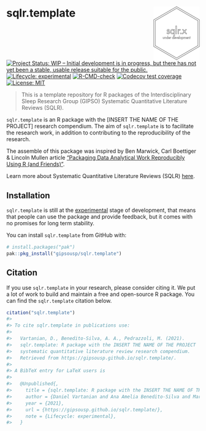 
<!-- README.md is generated from README.Rmd. Please edit that file -->

# sqlr.template <a href='https://gipsousp.github.io/sqlr.template'><img src='man/figures/logo.png' align="right" height="139" /></a>

<!-- badges: start -->

[![Project Status: WIP – Initial development is in progress, but there
has not yet been a stable, usable release suitable for the
public.](https://www.repostatus.org/badges/latest/wip.svg)](https://www.repostatus.org/#wip)
[![Lifecycle:
experimental](https://img.shields.io/badge/lifecycle-experimental-orange.svg)](https://lifecycle.r-lib.org/articles/stages.html#experimental)
[![R-CMD-check](https://github.com/gipsousp/sqlr.template/workflows/R-CMD-check/badge.svg)](https://github.com/gipsousp/sqlr.template/actions)
[![Codecov test
coverage](https://codecov.io/gh/gipsousp/sqlr.template/branch/master/graph/badge.svg)](https://codecov.io/gh/gipsousp/sqlr.template?branch=master)
[![License:
MIT](https://img.shields.io/badge/license-MIT-green)](https://choosealicense.com/licenses/mit/)
<!-- badges: end -->

> This is a template repository for R packages of the Interdisciplinary
> Sleep Research Group (GIPSO) Systematic Quantitative Literature
> Reviews (SQLR).

`sqlr.template` is an R package with the \[INSERT THE NAME OF THE
PROJECT\] research compendium. The aim of `sqlr.template` is to
facilitate the research work, in addition to contributing to the
reproducibility of the research.

The assemble of this package was inspired by Ben Marwick, Carl Boettiger
& Lincoln Mullen article [“Packaging Data Analytical Work Reproducibly
Using R (and Friends)”](https://doi.org/10.1080/00031305.2017.1375986).

Learn more about Systematic Quantitative Literature Reviews (SQLR)
[here](https://www.griffith.edu.au/griffith-sciences/school-environment-science/research/systematic-quantitative-literature-review).

## Installation

`sqlr.template` is still at the
[experimental](https://lifecycle.r-lib.org/articles/stages.html#experimental)
stage of development, that means that people can use the package and
provide feedback, but it comes with no promises for long term stability.

You can install `sqlr.template` from GitHub with:

``` r
# install.packages("pak")
pak::pkg_install("gipsousp/sqlr.template")
```

## Citation

If you use `sqlr.template` in your research, please consider citing it.
We put a lot of work to build and maintain a free and open-source R
package. You can find the `sqlr.template` citation below.

``` r
citation("sqlr.template")
#> 
#> To cite sqlr.template in publications use:
#> 
#>   Vartanian, D., Benedito-Silva, A. A., Pedrazzoli, M. (2021).
#>   sqlr.template: R package with the INSERT THE NAME OF THE PROJECT
#>   systematic quantitative literature review research compendium.
#>   Retrieved from https://gipsousp.github.io/sqlr.template/.
#> 
#> A BibTeX entry for LaTeX users is
#> 
#>   @Unpublished{,
#>     title = {sqlr.template: R package with the INSERT THE NAME OF THE PROJECT systematic quantitative literature review research compendium},
#>     author = {Daniel Vartanian and Ana Amelia Benedito-Silva and Mario Pedrazzoli},
#>     year = {2021},
#>     url = {https://gipsousp.github.io/sqlr.template/},
#>     note = {Lifecycle: experimental},
#>   }
```
